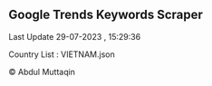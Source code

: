 

## Google Trends Keywords Scraper 
 
Last Update 29-07-2023 , 15:29:36

Country List :
VIETNAM.json



© Abdul Muttaqin 
